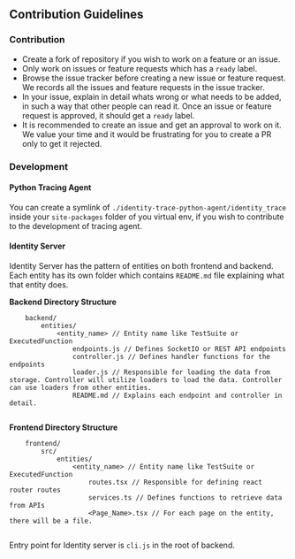 ## Contribution Guidelines

### Contribution
- Create a fork of repository if you wish to work on a feature or an issue.
- Only work on issues or feature requests which has a `ready` label.
- Browse the issue tracker before creating a new issue or feature request. We records all the issues and feature requests in the issue tracker.
- In your issue, explain in detail whats wrong or what needs to be added, in such a way that other people can read it. Once an issue or feature request is approved, it should get a `ready` label.
- It is recommended to create an issue and get an approval to work on it. We value your time and it would be frustrating for you to create a PR only to get it rejected.

### Development

#### Python Tracing Agent 

You can create a symlink of `./identity-trace-python-agent/identity_trace` inside your `site-packages` folder of you virtual env, if you wish to contribute to the development of tracing agent. 

#### Identity Server
Identity Server has the pattern of entities on both frontend and backend. Each entity has its own folder which contains `README.md` file explaining what that entity does.

**Backend Directory Structure**
```
	backend/
		entities/
			<entity_name> // Entity name like TestSuite or ExecutedFunction
				endpoints.js // Defines SocketIO or REST API endpoints
				controller.js // Defines handler functions for the endpoints
				loader.js // Responsible for loading the data from storage. Controller will utilize loaders to load the data. Controller can use loaders from other entities.
				README.md // Explains each endpoint and controller in detail.
				
```

**Frontend Directory Structure**
```
	frontend/
		src/
			entities/
				<entity_name> // Entity name like TestSuite or ExecutedFunction
					routes.tsx // Responsible for defining react router routes
					services.ts // Defines functions to retrieve data from APIs
					<Page_Name>.tsx // For each page on the entity, there will be a file.
					
```

Entry point for Identity server is `cli.js` in the root of backend.